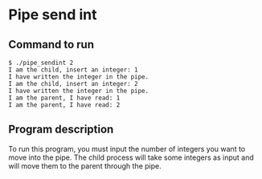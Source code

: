 # Pipe send int

## Command to run
```console
$ ./pipe_sendint 2
I am the child, insert an integer: 1
I have written the integer in the pipe.
I am the child, insert an integer: 2
I have written the integer in the pipe.
I am the parent, I have read: 1
I am the parent, I have read: 2
```

## Program description
To run this program, you must input the number of integers you want to move into the pipe. The child process will take some integers as input and will move them to the parent through the pipe.